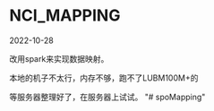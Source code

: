 # NCI_MAPPING
2022-10-28

改用spark来实现数据映射。

本地的机子不太行，内存不够，跑不了LUBM100M+的

等服务器整理好了，在服务器上试试。
"# spoMapping" 

